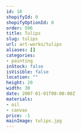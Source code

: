 ```yaml
---
id: 18
shopifyId: 0
shopifyOptionId: 0
order: 596
title: Tulips
slug: tulips
url: art-works/tulips
aliases: []
categories:
- painting
inStock: false
isVisible: false
location: ""
height: 20
width: 30
date: 2007-01-01T00:00:00Z
materials:
- oil
- canvas
price: -1
mainImage: tulips.jpg
---
```

